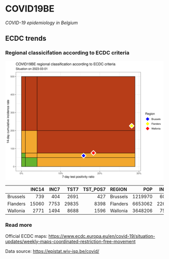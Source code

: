 
# COVID19BE

*COVID-19 epidemiology in Belgium*

## ECDC trends

### Regional classicifation according to ECDC criteria

![](COVID9BE-ecdc-trend.png)

|          | INC14 | INC7 |  TST7 | TST\_POS7 | REGION   |     POP | INC14\_RT |       PR7 |        GR |
| :------- | ----: | ---: | ----: | --------: | :------- | ------: | --------: | --------: | --------: |
| Brussels |   739 |  404 |  2691 |       427 | Brussels | 1219970 |  60.57526 | 0.1586771 | 0.2059701 |
| Flanders | 15060 | 7753 | 29835 |      8398 | Flanders | 6653062 | 226.36194 | 0.2814815 | 0.0610374 |
| Wallonia |  2771 | 1494 |  8688 |      1596 | Wallonia | 3648206 |  75.95514 | 0.1837017 | 0.1699295 |

### Read more

Official ECDC maps:
<https://www.ecdc.europa.eu/en/covid-19/situation-updates/weekly-maps-coordinated-restriction-free-movement>

Data source: <https://epistat.wiv-isp.be/covid/>
